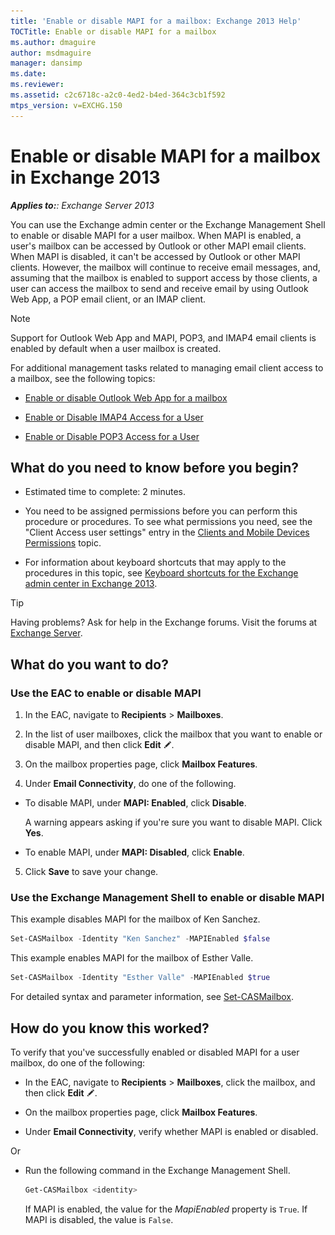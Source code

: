 ```yaml
---
title: 'Enable or disable MAPI for a mailbox: Exchange 2013 Help'
TOCTitle: Enable or disable MAPI for a mailbox
ms.author: dmaguire
author: msdmaguire
manager: dansimp
ms.date: 
ms.reviewer: 
ms.assetid: c2c6718c-a2c0-4ed2-b4ed-364c3cb1f592
mtps_version: v=EXCHG.150
---
```


# Enable or disable MAPI for a mailbox in Exchange 2013

_**Applies to:**: Exchange Server 2013_

You can use the Exchange admin center or the Exchange Management Shell to enable or disable MAPI for a user mailbox. When MAPI is enabled, a user's mailbox can be accessed by Outlook or other MAPI email clients. When MAPI is disabled, it can't be accessed by Outlook or other MAPI clients. However, the mailbox will continue to receive email messages, and, assuming that the mailbox is enabled to support access by those clients, a user can access the mailbox to send and receive email by using Outlook Web App, a POP email client, or an IMAP client.

> [!NOTE]
> Support for Outlook Web App and MAPI, POP3, and IMAP4 email clients is enabled by default when a user mailbox is created.

For additional management tasks related to managing email client access to a mailbox, see the following topics:

- [Enable or disable Outlook Web App for a mailbox](enable-or-disable-outlook-web-app-exchange-2013-help.md)

- [Enable or Disable IMAP4 Access for a User](http://technet.microsoft.com/library/a685fae4-b6f1-42fe-8bdc-5f99f9617799.aspx)

- [Enable or Disable POP3 Access for a User](http://technet.microsoft.com/library/57e12f07-3b14-45bd-9a82-e6032d14214f.aspx)

## What do you need to know before you begin?

- Estimated time to complete: 2 minutes.

- You need to be assigned permissions before you can perform this procedure or procedures. To see what permissions you need, see the "Client Access user settings" entry in the [Clients and Mobile Devices Permissions](http://technet.microsoft.com/library/57eca42a-5a7f-4c65-89f0-7a84f2dbea19.aspx) topic.

- For information about keyboard shortcuts that may apply to the procedures in this topic, see [Keyboard shortcuts for the Exchange admin center in Exchange 2013](keyboard-shortcuts-in-the-exchange-admin-center-2013-help.md).

> [!TIP]
> Having problems? Ask for help in the Exchange forums. Visit the forums at [Exchange Server](https://go.microsoft.com/fwlink/p/?linkId=60612).

## What do you want to do?

### Use the EAC to enable or disable MAPI

1. In the EAC, navigate to **Recipients** \> **Mailboxes**.

2. In the list of user mailboxes, click the mailbox that you want to enable or disable MAPI, and then click **Edit** ![Edit icon](images/ITPro_EAC_EditIcon.gif).

3. On the mailbox properties page, click **Mailbox Features**.

4. Under **Email Connectivity**, do one of the following.

  - To disable MAPI, under **MAPI: Enabled**, click **Disable**.

    A warning appears asking if you're sure you want to disable MAPI. Click **Yes**.

  - To enable MAPI, under **MAPI: Disabled**, click **Enable**.

5.  Click **Save** to save your change.

### Use the Exchange Management Shell to enable or disable MAPI

This example disables MAPI for the mailbox of Ken Sanchez.

```powershell
Set-CASMailbox -Identity "Ken Sanchez" -MAPIEnabled $false
```

This example enables MAPI for the mailbox of Esther Valle.

```powershell
Set-CASMailbox -Identity "Esther Valle" -MAPIEnabled $true
```

For detailed syntax and parameter information, see [Set-CASMailbox](http://technet.microsoft.com/library/ff7d4dc5-755e-4005-a0a3-631eed3f9b3b.aspx).

## How do you know this worked?

To verify that you've successfully enabled or disabled MAPI for a user mailbox, do one of the following:

- In the EAC, navigate to **Recipients** \> **Mailboxes**, click the mailbox, and then click **Edit** ![Edit icon](images/ITPro_EAC_EditIcon.gif).

- On the mailbox properties page, click **Mailbox Features**.

- Under **Email Connectivity**, verify whether MAPI is enabled or disabled.

Or

- Run the following command in the Exchange Management Shell.

  ```powershell
  Get-CASMailbox <identity>
  ```

    If MAPI is enabled, the value for the _MapiEnabled_ property is `True`. If MAPI is disabled, the value is `False`.
